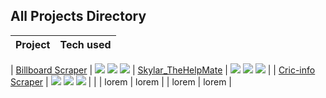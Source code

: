 
## All Projects Directory 


| Project | Tech used | 
| :---:         |     :---:      |
| 
[Billboard Scraper](https://github.com/Jas-Script/billboard-scrapper) | <img src="https://img.shields.io/badge/-Npm modules-B73F26?style=flat-square&logo=npm"> <img src="https://img.shields.io/badge/-Javascript-CBC65E?style=flat-square&logo=javascript"> <img src="https://img.shields.io/badge/-NodeJS-69C33E?style=flat-square&logo=Node.js"> |
[Skylar_TheHelpMate](https://github.com/Jas-Script/Skylar_TheHelpMate) | <img src="https://img.shields.io/badge/-Npm modules-B73F26?style=flat-square&logo=npm"> <img src="https://img.shields.io/badge/-Javascript-CBC65E?style=flat-square&logo=javascript"> <img src="https://img.shields.io/badge/-NodeJS-69C33E?style=flat-square&logo=Node.js"> |
| [Cric-info Scraper](https://github.com/Jas-Script/Web_Development/tree/master/JavaScript%20Module/Cricinfo%20Scrapping%20Activity)  | <img src="https://img.shields.io/badge/-Npm modules-B73F26?style=flat-square&logo=npm"> <img src="https://img.shields.io/badge/-Javascript-CBC65E?style=flat-square&logo=javascript"> <img src="https://img.shields.io/badge/-NodeJS-69C33E?style=flat-square&logo=Node.js">      |      |
| lorem     | lorem       |
| lorem     | lorem      |